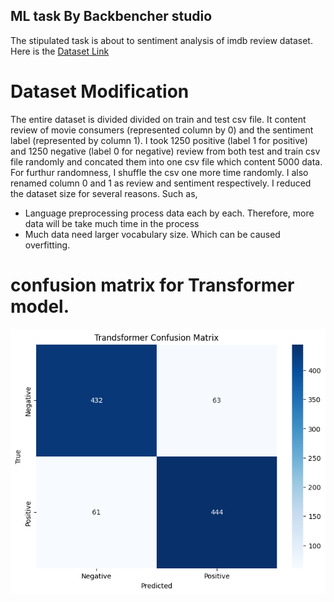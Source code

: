 ## ML task By Backbencher studio


The stipulated task is about to sentiment analysis of imdb review dataset. Here is  the [Dataset Link](https://www.kaggle.com/datasets/mantri7/imdb-movie-reviews-dataset)

# Dataset Modification
The entire dataset is divided divided on train and test csv file. It content review of movie consumers (represented column by 0) and the sentiment label (represented by column 1). I took 1250 positive (label 1 for positive) and 1250 negative (label 0 for negative) review from both test and train csv file  randomly and concated them into one csv file which content 5000 data. For furthur randomness, I shuffle the csv one more time randomly. I also renamed column 0 and 1 as review and sentiment respectively. I reduced the dataset size for several reasons. Such as,

- Language preprocessing  process data each by each. Therefore, more data will be take much time in  the process
- Much data need larger vocabulary size. Which  can be caused overfitting.

# confusion matrix for Transformer model. 
![App Screenshot](https://github.com/Prithibee13/ML-Task/blob/main/RNN%20and%20Transformer/Confusion%20Matrix/Transformer%20confusion%20Matrix.png)